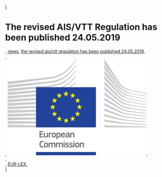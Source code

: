 [

# The revised AIS/VTT Regulation has been published 24.05.2019

, <a href="http://www.ris.eu/news" style="text-transform:lowercase;">News</a>, <a href="http://www.ris.eu/news/the_revised_ais_vtt_regulation_has_been_published_24_05_2019" style="text-transform:lowercase;">The revised AIS/VTT Regulation has been published 24.05.2019</a>,   
,   
, ![](docs/Image/683/thumb_450x-_logo_ce_en_rvb_hr.jpg),   
,   
, <a href="https://eur-lex.europa.eu/legal-content/EN/TXT/?qid=1558688435444&amp;uri=CELEX:32019R0838" target="_blank">EUR-LEX</a>,   
]